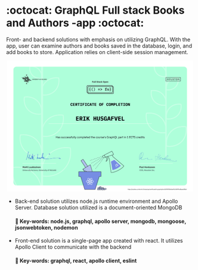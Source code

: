 # :octocat: GraphQL Full stack Books and Authors -app :octocat:

Front- and backend solutions with emphasis on utilizing GraphQL. With the app, user can examine authors and books saved in the database, login, and add books to store. Application relies on client-side session management.

<p align="center">
  <img src="https://github.com/ErikHusgafvel/HY-MOOC-Full-stack-development/blob/master/certificate-graphql.png" alt="GraphQL certificate" width="500"/>
</p>

- Back-end solution utilizes node.js runtime environment and Apollo Server. Database solution utilized is a document-oriented MongoDB
  #### 🔖 Key-words: node.js, graphql, apollo server, mongodb, mongoose, jsonwebtoken, nodemon
- Front-end solution is a single-page app created with react. It utilizes Apollo Client to communicate with the backend
  #### 🔖 Key-words: graphql, react, apollo client, eslint
